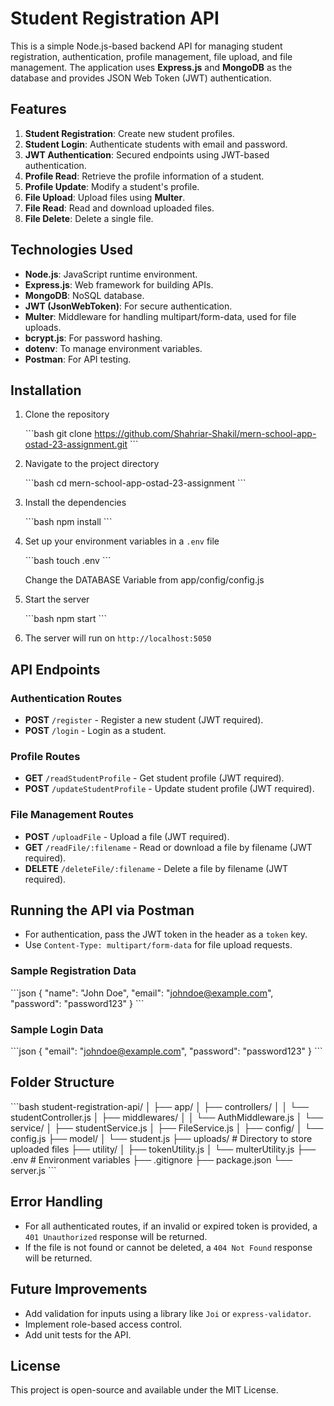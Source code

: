 # Student Registration API

This is a simple Node.js-based backend API for managing student registration, authentication, profile management, file upload, and file management. The application uses **Express.js** and **MongoDB** as the database and provides JSON Web Token (JWT) authentication.

## Features

1. **Student Registration**: Create new student profiles.
2. **Student Login**: Authenticate students with email and password.
3. **JWT Authentication**: Secured endpoints using JWT-based authentication.
4. **Profile Read**: Retrieve the profile information of a student.
5. **Profile Update**: Modify a student's profile.
6. **File Upload**: Upload files using **Multer**.
7. **File Read**: Read and download uploaded files.
8. **File Delete**: Delete a single file.

## Technologies Used

- **Node.js**: JavaScript runtime environment.
- **Express.js**: Web framework for building APIs.
- **MongoDB**: NoSQL database.
- **JWT (JsonWebToken)**: For secure authentication.
- **Multer**: Middleware for handling multipart/form-data, used for file uploads.
- **bcrypt.js**: For password hashing.
- **dotenv**: To manage environment variables.
- **Postman**: For API testing.

## Installation

1. Clone the repository

   \```bash
   git clone https://github.com/Shahriar-Shakil/mern-school-app-ostad-23-assignment.git
   \```

2. Navigate to the project directory

   \```bash
   cd mern-school-app-ostad-23-assignment
   \```

3. Install the dependencies

   \```bash
   npm install
   \```

4. Set up your environment variables in a `.env` file

   \```bash
   touch .env
   \```

   Change the DATABASE Variable from app/config/config.js

5. Start the server

   \```bash
   npm start
   \```

6. The server will run on `http://localhost:5050`

## API Endpoints

### Authentication Routes

- **POST** `/register` - Register a new student (JWT required).
- **POST** `/login` - Login as a student.

### Profile Routes

- **GET** `/readStudentProfile` - Get student profile (JWT required).
- **POST** `/updateStudentProfile` - Update student profile (JWT required).

### File Management Routes

- **POST** `/uploadFile` - Upload a file (JWT required).
- **GET** `/readFile/:filename` - Read or download a file by filename (JWT required).
- **DELETE** `/deleteFile/:filename` - Delete a file by filename (JWT required).

## Running the API via Postman

- For authentication, pass the JWT token in the header as a `token` key.
- Use `Content-Type: multipart/form-data` for file upload requests.

### Sample Registration Data

\```json
{
"name": "John Doe",
"email": "johndoe@example.com",
"password": "password123"
}
\```

### Sample Login Data

\```json
{
"email": "johndoe@example.com",
"password": "password123"
}
\```

## Folder Structure

\```bash
student-registration-api/
│
├── app/
│ ├── controllers/
│ │ └── studentController.js
│ ├── middlewares/
│ │ └── AuthMiddleware.js
│ └── service/
│ ├── studentService.js
│ ├── FileService.js
│
├── config/
│ └── config.js
├── model/
│ └── student.js
├── uploads/ # Directory to store uploaded files
├── utility/
│ ├── tokenUtility.js
│ └── multerUtility.js
├── .env # Environment variables
├── .gitignore
├── package.json
└── server.js
\```

## Error Handling

- For all authenticated routes, if an invalid or expired token is provided, a `401 Unauthorized` response will be returned.
- If the file is not found or cannot be deleted, a `404 Not Found` response will be returned.

## Future Improvements

- Add validation for inputs using a library like `Joi` or `express-validator`.
- Implement role-based access control.
- Add unit tests for the API.

## License

This project is open-source and available under the MIT License.
